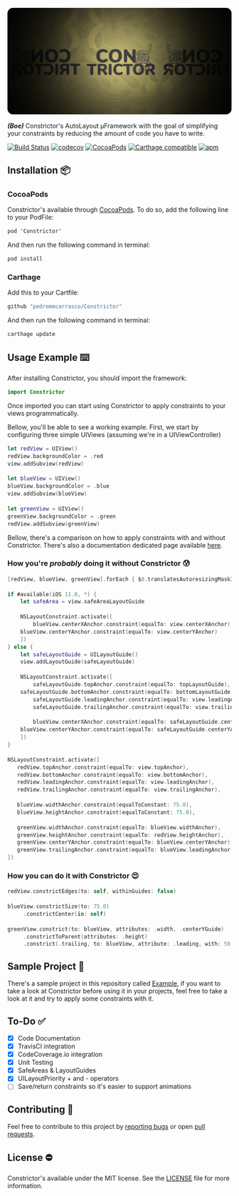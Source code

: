 ![](https://github.com/pedrommcarrasco/Constrictor/blob/Cover/cover.png?raw=true)

***(Boe)*** Constrictor's AutoLayout µFramework with the goal of simplifying your constraints by reducing the amount of code you have to write.

[![Build Status](https://travis-ci.org/pedrommcarrasco/Constrictor.svg?branch=master)](https://travis-ci.org/pedrommcarrasco/Constrictor) 
[![codecov](https://codecov.io/gh/pedrommcarrasco/Constrictor/branch/master/graph/badge.svg)](https://codecov.io/gh/pedrommcarrasco/Constrictor)
[![CocoaPods](https://img.shields.io/cocoapods/v/Constrictor.svg)](https://cocoapods.org/pods/Constrictor)
[![Carthage compatible](https://img.shields.io/badge/Carthage-compatible-4BC51D.svg?style=flat)](https://github.com/Carthage/Carthage)
[![apm](https://img.shields.io/apm/l/vim-mode.svg)](https://github.com/pedrommcarrasco/Constrictor/blob/master/LICENSE)

## Installation 📦 
### CocoaPods
Constrictor's available through [CocoaPods](https://cocoapods.org/pods/Constrictor). To do so, add the following line to your PodFile:

```swift
pod 'Constrictor'
```
And then run the following command in terminal:

```swift
pod install
```

### Carthage
Add this to your Cartfile:

```swift
github "pedrommcarrasco/Constrictor"
```

And then run the following command in terminal:

```swift
carthage update
```

## Usage Example ⌨️ 
After installing Constrictor, you should import the framework:

```swift
import Constrictor
```

Once imported you can start using Constrictor to apply constraints to your views programmatically.

Bellow, you'll be able to see a working example. First, we start by configuring three simple UIViews (assuming we're in a UIViewController)

```swift
let redView = UIView()
redView.backgroundColor = .red
view.addSubview(redView)

let blueView = UIView()
blueView.backgroundColor = .blue    
view.addSubview(blueView)

let greenView = UIView()
greenView.backgroundColor = .green    
redView.addSubview(greenView)
```

Bellow, there's a comparison on how to apply constraints with and without Constrictor. There's also a documentation dedicated page available [here](https://github.com/pedrommcarrasco/Constrictor/blob/master/DOCUMENTATION.md).

### How you're *probably* doing it without Constrictor 😰

```swift
[redView, blueView, greenView].forEach { $0.translatesAutoresizingMaskIntoConstraints = false }

if #available(iOS 11.0, *) {
    let safeArea = view.safeAreaLayoutGuide
    
    NSLayoutConstraint.activate([
        blueView.centerXAnchor.constraint(equalTo: view.centerXAnchor),
	blueView.centerYAnchor.constraint(equalTo: view.centerYAnchor)
    ]) 
} else {
    let safeLayoutGuide = UILayoutGuide()
    view.addLayoutGuide(safeLayoutGuide)
        
    NSLayoutConstraint.activate([
        safeLayoutGuide.topAnchor.constraint(equalTo: topLayoutGuide),
	safeLayoutGuide.bottomAnchor.constraint(equalTo: bottomLayoutGuide),
        safeLayoutGuide.leadingAnchor.constraint(equalTo: view.leadingAnchor),
        safeLayoutGuide.trailingAnchor.constraint(equalTo: view.trailingAnchor),
 
        blueView.centerXAnchor.constraint(equalTo: safeLayoutGuide.centerXAnchor),
	blueView.centerYAnchor.constraint(equalTo: safeLayoutGuide.centerYAnchor)
    ]) 
}

NSLayoutConstraint.activate([
   redView.topAnchor.constraint(equalTo: view.topAnchor),
   redView.bottomAnchor.constraint(equalTo: view.bottomAnchor),
   redView.leadingAnchor.constraint(equalTo: view.leadingAnchor),
   redView.trailingAnchor.constraint(equalTo: view.trailingAnchor),
   
   blueView.widthAnchor.constraint(equalToConstant: 75.0),
   blueView.heightAnchor.constraint(equalToConstant: 75.0),
   
   greenView.widthAnchor.constraint(equalTo: blueView.widthAnchor),
   greenView.heightAnchor.constraint(equalTo: redView.heightAnchor),
   greenView.centerYAnchor.constraint(equalTo: blueView.centerYAnchor),
   greenView.trailingAnchor.constraint(equalTo: blueView.leadingAnchor, constant: 50.0)
])
```

### How you can do it with Constrictor 😍
```swift
redView.constrictEdges(to: self, withinGuides: false)
        
blueView.constrictSize(to: 75.0)
     .constrictCenter(in: self)

greenView.constrict(to: blueView, attributes: .width, .centerYGuide)
     .constrictToParent(attributes: .height)
     .constrict(.trailing, to: blueView, attribute: .leading, with: 50.0)
```

##  Sample Project 📲
There's a sample project in this repository called [Example](https://github.com/pedrommcarrasco/Constrictor/tree/master/Example), if you want to take a look at Constrictor before using it in your projects, feel free to take a look at it and try to apply some constraints with it.

## To-Do ✅ 
- [x] Code Documentation
- [x] TravisCI integration
- [x] CodeCoverage.io integration
- [x] Unit Testing
- [x] SafeAreas & LayoutGuides
- [x] UILayoutPriority + and - operators
- [ ] Save/return constraints so it's easier to support animations

## Contributing 🙌 
Feel free to contribute to this project by [reporting bugs](https://github.com/pedrommcarrasco/Constrictor/issues?q=is%3Aissue+is%3Aopen+sort%3Aupdated-desc) or open [pull requests](https://github.com/pedrommcarrasco/Constrictor/pulls?q=is%3Apr+is%3Aopen+sort%3Aupdated-desc).

## License ⛔
Constrictor's available under the MIT license. See the [LICENSE](https://github.com/pedrommcarrasco/Constrictor/blob/master/LICENSE) file for more information.
